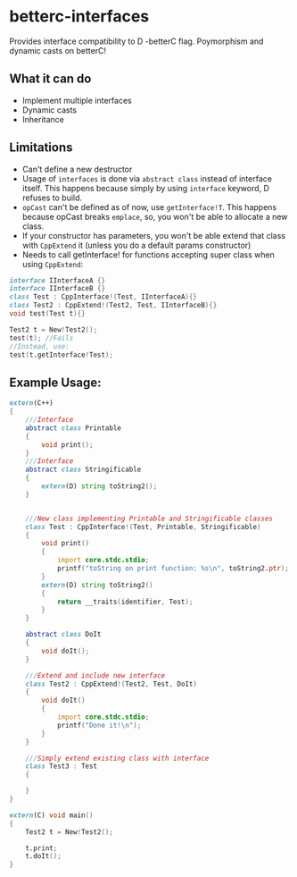 # betterc-interfaces
Provides interface compatibility to D -betterC flag. Poymorphism and dynamic casts on betterC!


## What it can do
- Implement multiple interfaces
- Dynamic casts
- Inheritance

## Limitations

- Can't define a new destructor
- Usage of `interfaces` is done via `abstract class` instead of interface itself. This happens because simply by using `interface` keyword, D refuses to build.
- `opCast` can't be defined as of now, use `getInterface!T`. This happens because opCast breaks `emplace`, so, you won't be able to allocate a new class.
- If your constructor has parameters, you won't be able extend that class with `CppExtend` it (unless you do a default params constructor)
- Needs to call getInterface! for functions accepting super class when using `CppExtend`:

```d
interface IInterfaceA {}
interface IInterfaceB {}
class Test : CppInterface!(Test, IInterfaceA){}
class Test2 : CppExtend!(Test2, Test, IInterfaceB){}
void test(Test t){}

Test2 t = New!Test2();
test(t); //Fails
//Instead, use:
test(t.getInterface!Test);
```

## Example Usage:

```d
extern(C++)
{
	///Interface
	abstract class Printable
	{
		void print();
	}
	///Interface
	abstract class Stringificable
	{
		extern(D) string toString2();
	}


	///New class implementing Printable and Stringificable classes
	class Test : CppInterface!(Test, Printable, Stringificable)
	{
		void print()
		{
			import core.stdc.stdio;
			printf("toString on print function: %s\n", toString2.ptr);
		}
		extern(D) string toString2()
		{
			return __traits(identifier, Test);
		}
	}

	abstract class DoIt
	{
		void doIt();
	}

	///Extend and include new interface
	class Test2 : CppExtend!(Test2, Test, DoIt)
	{
		void doIt()
		{
			import core.stdc.stdio;
			printf("Done it!\n");
		}
	}

	///Simply extend existing class with interface
	class Test3 : Test
	{

	}
}

extern(C) void main()
{
	Test2 t = New!Test2();

	t.print;
	t.doIt();
}
```
